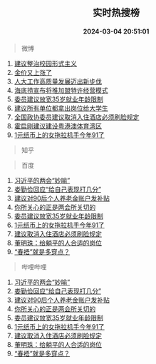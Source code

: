 <div align="center"><h2>实时热搜榜</h2><h4>2024-03-04 20:51:01</h4></div>

> 微博  

1. [建议整治校园形式主义](https://s.weibo.com/weibo?q=%23%E5%BB%BA%E8%AE%AE%E6%95%B4%E6%B2%BB%E6%A0%A1%E5%9B%AD%E5%BD%A2%E5%BC%8F%E4%B8%BB%E4%B9%89%23&t=31&band_rank=1&Refer=top)<br />
2. [金价又上涨了](https://s.weibo.com/weibo?q=%23%E9%87%91%E4%BB%B7%E5%8F%88%E4%B8%8A%E6%B6%A8%E4%BA%86%23&t=31&band_rank=2&Refer=top)<br />
3. [人大工作高质量发展迈出新步伐](https://s.weibo.com/weibo?q=%23%E4%BA%BA%E5%A4%A7%E5%B7%A5%E4%BD%9C%E9%AB%98%E8%B4%A8%E9%87%8F%E5%8F%91%E5%B1%95%E8%BF%88%E5%87%BA%E6%96%B0%E6%AD%A5%E4%BC%90%23&t=31&band_rank=3&Refer=top)<br />
4. [海底捞宣布将推加盟特许经营模式](https://s.weibo.com/weibo?q=%23%E6%B5%B7%E5%BA%95%E6%8D%9E%E5%AE%A3%E5%B8%83%E5%B0%86%E6%8E%A8%E5%8A%A0%E7%9B%9F%E7%89%B9%E8%AE%B8%E7%BB%8F%E8%90%A5%E6%A8%A1%E5%BC%8F%23&t=31&band_rank=4&Refer=top)<br />
5. [委员建议放宽35岁就业年龄限制](https://s.weibo.com/weibo?q=%23%E5%A7%94%E5%91%98%E5%BB%BA%E8%AE%AE%E6%94%BE%E5%AE%BD35%E5%B2%81%E5%B0%B1%E4%B8%9A%E5%B9%B4%E9%BE%84%E9%99%90%E5%88%B6%23&t=31&band_rank=5&Refer=top)<br />
6. [建议所有单位都拿出岗位给大学生](https://s.weibo.com/weibo?q=%23%E5%BB%BA%E8%AE%AE%E6%89%80%E6%9C%89%E5%8D%95%E4%BD%8D%E9%83%BD%E6%8B%BF%E5%87%BA%E5%B2%97%E4%BD%8D%E7%BB%99%E5%A4%A7%E5%AD%A6%E7%94%9F%23&t=31&band_rank=6&Refer=top)<br />
7. [全国政协委员建议取消入住酒店必须刷脸规定](https://s.weibo.com/weibo?q=%23%E5%85%A8%E5%9B%BD%E6%94%BF%E5%8D%8F%E5%A7%94%E5%91%98%E5%BB%BA%E8%AE%AE%E5%8F%96%E6%B6%88%E5%85%A5%E4%BD%8F%E9%85%92%E5%BA%97%E5%BF%85%E9%A1%BB%E5%88%B7%E8%84%B8%E8%A7%84%E5%AE%9A%23&t=31&band_rank=7&Refer=top)<br />
8. [霍启刚建议建设粤港澳体育湾区](https://s.weibo.com/weibo?q=%23%E9%9C%8D%E5%90%AF%E5%88%9A%E5%BB%BA%E8%AE%AE%E5%BB%BA%E8%AE%BE%E7%B2%A4%E6%B8%AF%E6%BE%B3%E4%BD%93%E8%82%B2%E6%B9%BE%E5%8C%BA%23&t=31&band_rank=8&Refer=top)<br />
9. [1元纸币上的女拖拉机手今年91了](https://s.weibo.com/weibo?q=%231%E5%85%83%E7%BA%B8%E5%B8%81%E4%B8%8A%E7%9A%84%E5%A5%B3%E6%8B%96%E6%8B%89%E6%9C%BA%E6%89%8B%E4%BB%8A%E5%B9%B491%E4%BA%86%23&t=31&band_rank=9&Refer=top)<br />

> 知乎  


> 百度  

1. [习近平的两会“妙喻”](https://www.baidu.com/s?wd=%E4%B9%A0%E8%BF%91%E5%B9%B3%E7%9A%84%E4%B8%A4%E4%BC%9A%E2%80%9C%E5%A6%99%E5%96%BB%E2%80%9D&sa=fyb_news&rsv_dl=fyb_news)<br />
2. [娄勤俭回应“给自己表现打几分”](https://www.baidu.com/s?wd=%E5%A8%84%E5%8B%A4%E4%BF%AD%E5%9B%9E%E5%BA%94%E2%80%9C%E7%BB%99%E8%87%AA%E5%B7%B1%E8%A1%A8%E7%8E%B0%E6%89%93%E5%87%A0%E5%88%86%E2%80%9D&sa=fyb_news&rsv_dl=fyb_news)<br />
3. [建议对90后个人养老金账户发补贴](https://www.baidu.com/s?wd=%E5%BB%BA%E8%AE%AE%E5%AF%B990%E5%90%8E%E4%B8%AA%E4%BA%BA%E5%85%BB%E8%80%81%E9%87%91%E8%B4%A6%E6%88%B7%E5%8F%91%E8%A1%A5%E8%B4%B4&sa=fyb_news&rsv_dl=fyb_news)<br />
4. [你所关心的正是两会所关切的](https://www.baidu.com/s?wd=%E4%BD%A0%E6%89%80%E5%85%B3%E5%BF%83%E7%9A%84%E6%AD%A3%E6%98%AF%E4%B8%A4%E4%BC%9A%E6%89%80%E5%85%B3%E5%88%87%E7%9A%84&sa=fyb_news&rsv_dl=fyb_news)<br />
5. [委员建议放宽35岁就业年龄限制](https://www.baidu.com/s?wd=%E5%A7%94%E5%91%98%E5%BB%BA%E8%AE%AE%E6%94%BE%E5%AE%BD35%E5%B2%81%E5%B0%B1%E4%B8%9A%E5%B9%B4%E9%BE%84%E9%99%90%E5%88%B6&sa=fyb_news&rsv_dl=fyb_news)<br />
6. [1元纸币上的女拖拉机手今年91了](https://www.baidu.com/s?wd=1%E5%85%83%E7%BA%B8%E5%B8%81%E4%B8%8A%E7%9A%84%E5%A5%B3%E6%8B%96%E6%8B%89%E6%9C%BA%E6%89%8B%E4%BB%8A%E5%B9%B491%E4%BA%86&sa=fyb_news&rsv_dl=fyb_news)<br />
7. [建议取消入住酒店必须刷脸规定](https://www.baidu.com/s?wd=%E5%BB%BA%E8%AE%AE%E5%8F%96%E6%B6%88%E5%85%A5%E4%BD%8F%E9%85%92%E5%BA%97%E5%BF%85%E9%A1%BB%E5%88%B7%E8%84%B8%E8%A7%84%E5%AE%9A&sa=fyb_news&rsv_dl=fyb_news)<br />
8. [董明珠：给躺平的人合适的岗位](https://www.baidu.com/s?wd=%E8%91%A3%E6%98%8E%E7%8F%A0%EF%BC%9A%E7%BB%99%E8%BA%BA%E5%B9%B3%E7%9A%84%E4%BA%BA%E5%90%88%E9%80%82%E7%9A%84%E5%B2%97%E4%BD%8D&sa=fyb_news&rsv_dl=fyb_news)<br />
9. [“春捂”就是多穿点？](https://www.baidu.com/s?wd=%E2%80%9C%E6%98%A5%E6%8D%82%E2%80%9D%E5%B0%B1%E6%98%AF%E5%A4%9A%E7%A9%BF%E7%82%B9%EF%BC%9F&sa=fyb_news&rsv_dl=fyb_news)<br />

> 哔哩哔哩  

1. [习近平的两会“妙喻”](https://www.baidu.com/s?wd=%E4%B9%A0%E8%BF%91%E5%B9%B3%E7%9A%84%E4%B8%A4%E4%BC%9A%E2%80%9C%E5%A6%99%E5%96%BB%E2%80%9D&sa=fyb_news&rsv_dl=fyb_news)<br />
2. [娄勤俭回应“给自己表现打几分”](https://www.baidu.com/s?wd=%E5%A8%84%E5%8B%A4%E4%BF%AD%E5%9B%9E%E5%BA%94%E2%80%9C%E7%BB%99%E8%87%AA%E5%B7%B1%E8%A1%A8%E7%8E%B0%E6%89%93%E5%87%A0%E5%88%86%E2%80%9D&sa=fyb_news&rsv_dl=fyb_news)<br />
3. [建议对90后个人养老金账户发补贴](https://www.baidu.com/s?wd=%E5%BB%BA%E8%AE%AE%E5%AF%B990%E5%90%8E%E4%B8%AA%E4%BA%BA%E5%85%BB%E8%80%81%E9%87%91%E8%B4%A6%E6%88%B7%E5%8F%91%E8%A1%A5%E8%B4%B4&sa=fyb_news&rsv_dl=fyb_news)<br />
4. [你所关心的正是两会所关切的](https://www.baidu.com/s?wd=%E4%BD%A0%E6%89%80%E5%85%B3%E5%BF%83%E7%9A%84%E6%AD%A3%E6%98%AF%E4%B8%A4%E4%BC%9A%E6%89%80%E5%85%B3%E5%88%87%E7%9A%84&sa=fyb_news&rsv_dl=fyb_news)<br />
5. [委员建议放宽35岁就业年龄限制](https://www.baidu.com/s?wd=%E5%A7%94%E5%91%98%E5%BB%BA%E8%AE%AE%E6%94%BE%E5%AE%BD35%E5%B2%81%E5%B0%B1%E4%B8%9A%E5%B9%B4%E9%BE%84%E9%99%90%E5%88%B6&sa=fyb_news&rsv_dl=fyb_news)<br />
6. [1元纸币上的女拖拉机手今年91了](https://www.baidu.com/s?wd=1%E5%85%83%E7%BA%B8%E5%B8%81%E4%B8%8A%E7%9A%84%E5%A5%B3%E6%8B%96%E6%8B%89%E6%9C%BA%E6%89%8B%E4%BB%8A%E5%B9%B491%E4%BA%86&sa=fyb_news&rsv_dl=fyb_news)<br />
7. [建议取消入住酒店必须刷脸规定](https://www.baidu.com/s?wd=%E5%BB%BA%E8%AE%AE%E5%8F%96%E6%B6%88%E5%85%A5%E4%BD%8F%E9%85%92%E5%BA%97%E5%BF%85%E9%A1%BB%E5%88%B7%E8%84%B8%E8%A7%84%E5%AE%9A&sa=fyb_news&rsv_dl=fyb_news)<br />
8. [董明珠：给躺平的人合适的岗位](https://www.baidu.com/s?wd=%E8%91%A3%E6%98%8E%E7%8F%A0%EF%BC%9A%E7%BB%99%E8%BA%BA%E5%B9%B3%E7%9A%84%E4%BA%BA%E5%90%88%E9%80%82%E7%9A%84%E5%B2%97%E4%BD%8D&sa=fyb_news&rsv_dl=fyb_news)<br />
9. [“春捂”就是多穿点？](https://www.baidu.com/s?wd=%E2%80%9C%E6%98%A5%E6%8D%82%E2%80%9D%E5%B0%B1%E6%98%AF%E5%A4%9A%E7%A9%BF%E7%82%B9%EF%BC%9F&sa=fyb_news&rsv_dl=fyb_news)<br />
